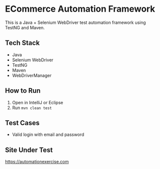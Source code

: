 # ECommerce Automation Framework

This is a Java + Selenium WebDriver test automation framework using TestNG and Maven.

## Tech Stack
- Java
- Selenium WebDriver
- TestNG
- Maven
- WebDriverManager

## How to Run
1. Open in IntelliJ or Eclipse
2. Run `mvn clean test`

## Test Cases
- Valid login with email and password

## Site Under Test
https://automationexercise.com
